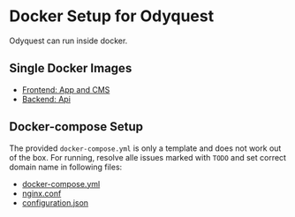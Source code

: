 # Docker Setup for Odyquest

Odyquest can run inside docker.

## Single Docker Images

* [Frontend: App and CMS](frontend/README.md)
* [Backend: Api](api-backend/README.md)

## Docker-compose Setup

The provided `docker-compose.yml` is only a template and does not work out of the box.
For running, resolve alle issues marked with `TODO` and set correct domain name in following files:

* [docker-compose.yml]()
* [nginx.conf]()
* [configuration.json]()
